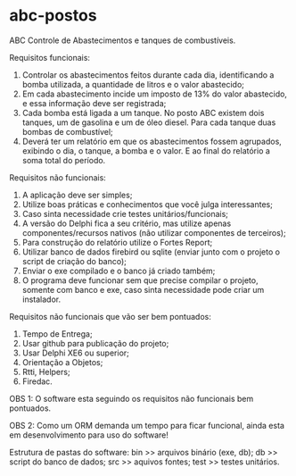 # abc-postos
ABC Controle de Abastecimentos e tanques de combustíveis.

Requisitos funcionais:

1. Controlar os abastecimentos feitos durante cada dia, identificando a bomba utilizada, a quantidade de litros e o valor abastecido;
2. Em cada abastecimento incide um imposto de 13% do valor abastecido, e essa informação deve ser registrada;
3. Cada bomba está ligada a um tanque. No posto ABC existem dois tanques, um de gasolina e um de óleo diesel. Para cada tanque duas bombas de combustível;
4. Deverá ter um relatório em que os abastecimentos fossem agrupados, exibindo o dia, o tanque, a bomba e o valor. E ao final do relatório a soma total do período.

Requisitos não funcionais:
1. A aplicação deve ser simples;
2. Utilize boas práticas e conhecimentos que você julga interessantes;
3. Caso sinta necessidade crie testes unitários/funcionais;
4. A versão do Delphi fica a seu critério, mas utilize apenas componentes/recursos nativos (não utilizar componentes de terceiros);
5. Para construção do relatório utilize o Fortes Report;
6. Utilizar banco de dados firebird ou sqlite (enviar junto com o projeto o script de criação do banco);
7. Enviar o exe compilado e o banco já criado também;
8. O programa deve funcionar sem que precise compilar o projeto, somente com banco e exe, caso sinta necessidade pode criar um instalador.

Requisitos não funcionais que vão ser bem pontuados:

1. Tempo de Entrega;
2. Usar github para publicação do projeto;
3. Usar Delphi XE6 ou superior;
4. Orientação a Objetos;
5. Rtti, Helpers;
6. Firedac.

OBS 1: O software esta seguindo os requisitos não funcionais bem pontuados.

OBS 2: Como um ORM demanda um tempo para ficar funcional, ainda esta em desenvolvimento para uso do software!

Estrutura de pastas do software:
bin >> arquivos binário (exe, db);
db >> script do banco de dados;
src >> aquivos fontes;
test >> testes unitários.

